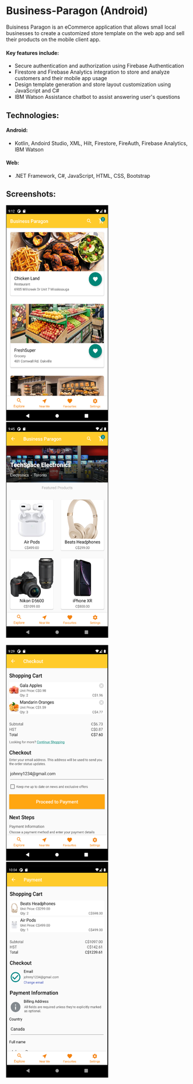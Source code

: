 # Business-Paragon (Android)
Buisiness Paragon is an eCommerce application that allows small local businesses to create a customized store template on the web app and sell their products on the mobile client app.

#### Key features include:
  * Secure authentication and authorization using Firebase Authentication
  * Firestore and Firebase Analytics integration to store and analyze customers and their mobile app usage
  * Design template generation and store layout customization using JavaScript and C#
  * IBM Watson Assistance chatbot to assist answering user's questions

## Technologies:

#### Android:
* Kotlin, Andoird Studio, XML, Hilt, Firestore, FireAuth, Firebase Analytics, IBM Watson

#### Web:
* .NET Framework, C#, JavaScript, HTML, CSS, Bootstrap
 
## Screenshots:
  <div>
<img src="https://github.com/jykelly2/Business-Paragon/blob/master/Business%20Paragon%20Mobile%20Pics/explore1.PNG"" height="590" width="280">
                                                                                                                                           &nbsp; &nbsp; &nbsp; 
   <img src="https://github.com/jykelly2/Business-Paragon/blob/master/Business%20Paragon%20Mobile%20Pics/businessdetail2.PNG" height="590" width="280">
<div>
</br>
 <div>
<img src="https://github.com/jykelly2/Business-Paragon/blob/master/Business%20Paragon%20Mobile%20Pics/checkout2.PNG" height="590" width="280">
                                                                                                                                           &nbsp; &nbsp; &nbsp; 
   <img src="https://github.com/jykelly2/Business-Paragon/blob/master/Business%20Paragon%20Mobile%20Pics/payment5.PNG" height="590" width="280">
<div>
</br>
    
